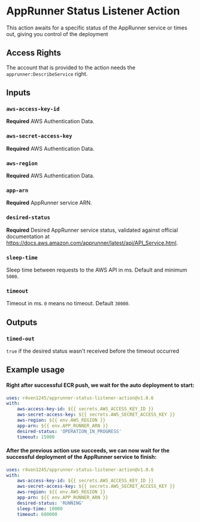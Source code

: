 # AppRunner Status Listener Action

This action awaits for a specific status of the AppRunner service or times out, giving you control of the deployment

## Access Rights

The account that is provided to the action needs the `apprunner:DescribeService` right.

## Inputs

### `aws-access-key-id`

**Required** AWS Authentication Data.

### `aws-secret-access-key`

**Required** AWS Authentication Data.

### `aws-region`

**Required** AWS Authentication Data.

### `app-arn`

**Required** AppRunner service ARN.

### `desired-status`

**Required** Desired AppRunner service status, validated against official documentation at https://docs.aws.amazon.com/apprunner/latest/api/API_Service.html.

### `sleep-time`

Sleep time between requests to the AWS API in ms. Default and minimum `5000`.

### `timeout`

Timeout in ms. `0` means no timeout. Default `30000`.

## Outputs

### `timed-out`

`true` if the desired status wasn't received before the timeout occurred

## Example usage

#### Right after successful ECR push, we wait for the auto deployment to start:

```yaml
uses: r4ven1245/apprunner-status-listener-action@v1.0.6
with:
    aws-access-key-id: ${{ secrets.AWS_ACCESS_KEY_ID }}
    aws-secret-access-key: ${{ secrets.AWS_SECRET_ACCESS_KEY }}
    aws-region: ${{ env.AWS_REGION }}
    app-arn: ${{ env.APP_RUNNER_ARN }}
    desired-status: 'OPERATION_IN_PROGRESS'
    timeout: 15000
```

#### After the previous action use succeeds, we can now wait for the successful deployment of the AppRunner service to finish:

```yaml
uses: r4ven1245/apprunner-status-listener-action@v1.0.6
with:
    aws-access-key-id: ${{ secrets.AWS_ACCESS_KEY_ID }}
    aws-secret-access-key: ${{ secrets.AWS_SECRET_ACCESS_KEY }}
    aws-region: ${{ env.AWS_REGION }}
    app-arn: ${{ env.APP_RUNNER_ARN }}
    desired-status: 'RUNNING'
    sleep-time: 10000
    timeout: 600000
```
